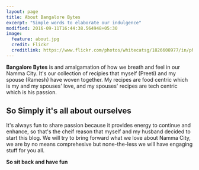 ```yaml
---
layout: page
title: About Bangalore Bytes
excerpt: "Simple words to elaborate our indulgence"
modified: 2016-09-11T16:44:38.564948+05:30
image:
  feature: about.jpg
  credit: Flickr
  creditlink: https://www.flickr.com/photos/whitecatsg/1826608977/in/photolist-3MpRde-pskSLT-8o8Q-bgmXEB-bgmKqn-f3WXhF-bgmPMr-ajs7nv-bgn1hg-e6ygxw-qcztF-bgmVMB-bgmVhn-axTPew-ac58oJ-bgmN8Z-bgmYpc-bgmQFx-bgmCfg-PfJRM-bgmC5P-4j8Vb8-9giKh9-8PTje-e9EKrr-byQiMr-5NEpnn-anxH2g-Cyt97-bgmNsv-bgmByZ-cQiqS5-b5dsvi-8q9qzp-bgmKVk-hvJiYe-dpvhd6-cDqpe3-bgmzTc-b3dJg8-bgn45M-bgmLYt-ebbEcg-iaxqKq-bkVr87-bgn3fF-gztXWn-dLudLX-wzZW1-5DJXp
---
```


**Bangalore Bytes** is and amalgamation of how we breath and feel in our Namma City. It's our collection of recipies that myself (Preeti) and my spouse (Ramesh) have woven together.
My recipes are food centric which is my and my spouses' love, and my spouses' recipes are tech centric which is his passion.

## So Simply it's all about ourselves

It's always fun to share passion because it provides energy to continue and enhance, so that's the cheif reason that myself and my husband decided to start this blog. We will try to bring forward what we love about Namma City, we are by no means comprehesive but none-the-less we will have engaging stuff for you all.

**So sit back and have fun**
